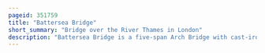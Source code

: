 ```yaml
---
pageid: 351759
title: "Battersea Bridge"
short_summary: "Bridge over the River Thames in London"
description: "Battersea Bridge is a five-span Arch Bridge with cast-iron Girders and granite Piers crossing the Thames River in london England. It is situated on a sharp Bend in the River and Links battersea South of the River with Chelsea to the North. The Bridge replaced a ferry Service that had operated at least since the Middle of the 16th Century."
---
```

